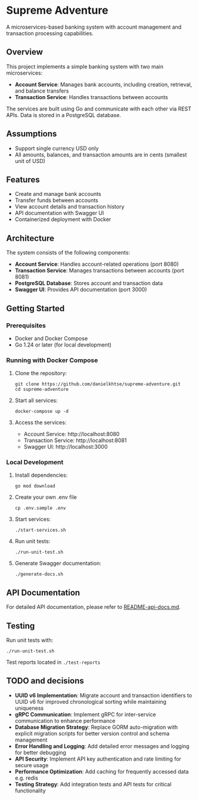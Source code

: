 # Supreme Adventure

A microservices-based banking system with account management and transaction processing capabilities.

## Overview

This project implements a simple banking system with two main microservices:

-   **Account Service**: Manages bank accounts, including creation, retrieval, and balance transfers
-   **Transaction Service**: Handles transactions between accounts

The services are built using Go and communicate with each other via REST APIs. Data is stored in a PostgreSQL database.

## Assumptions

-   Support single currency USD only
-   All amounts, balances, and transaction amounts are in cents (smallest unit of USD)

## Features

-   Create and manage bank accounts
-   Transfer funds between accounts
-   View account details and transaction history
-   API documentation with Swagger UI
-   Containerized deployment with Docker

## Architecture

The system consists of the following components:

-   **Account Service**: Handles account-related operations (port 8080)
-   **Transaction Service**: Manages transactions between accounts (port 8081)
-   **PostgreSQL Database**: Stores account and transaction data
-   **Swagger UI**: Provides API documentation (port 3000)

## Getting Started

### Prerequisites

-   Docker and Docker Compose
-   Go 1.24 or later (for local development)

### Running with Docker Compose

1. Clone the repository:

    ```
    git clone https://github.com/danielkhtse/supreme-adventure.git
    cd supreme-adventure
    ```

2. Start all services:

    ```
    docker-compose up -d
    ```

3. Access the services:
    - Account Service: http://localhost:8080
    - Transaction Service: http://localhost:8081
    - Swagger UI: http://localhost:3000

### Local Development

1. Install dependencies:

    ```
    go mod download
    ```

2. Create your own .env file

   ```
   cp .env.sample .env
   ```
   
4. Start services:

    ```
    ./start-services.sh
    ```

5. Run unit tests:
    ```
    ./run-unit-test.sh
    ```
6. Generate Swagger documentation:

    ```
    ./generate-docs.sh
    ```

## API Documentation

For detailed API documentation, please refer to [README-api-docs.md](README-api-docs.md).

## Testing

Run unit tests with:

```
./run-unit-test.sh
```

Test reports located in `./test-reports`

## TODO and decisions

-   **UUID v6 Implementation**: Migrate account and transaction identifiers to UUID v6 for improved chronological sorting while maintaining uniqueness
-   **gRPC Communication**: Implement gRPC for inter-service communication to enhance performance
-   **Database Migration Strategy**: Replace GORM auto-migration with explicit migration scripts for better version control and schema management
-   **Error Handling and Logging**: Add detailed error messages and logging for better debugging
-   **API Security**: Implement API key authentication and rate limiting for secure usage
-   **Performance Optimization**: Add caching for frequently accessed data e.g. redis
-   **Testing Strategy**: Add integration tests and API tests for critical functionality
